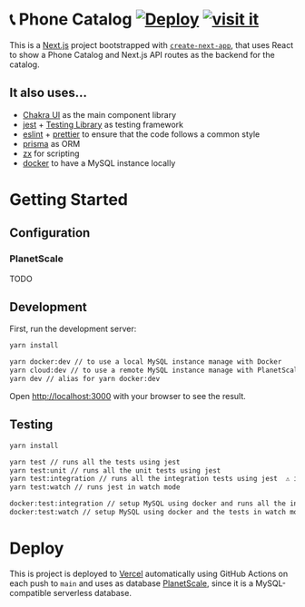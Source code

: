 # 📞 Phone Catalog [![Deploy](https://github.com/SantiMA10/phone-catalog/actions/workflows/deploy.yml/badge.svg)](https://github.com/SantiMA10/phone-catalog/actions/workflows/deploy.yml) [![visit it](https://img.shields.io/badge/visit-it-blue)](https://phone-catalog-ten.vercel.app/)

This is a [Next.js](https://nextjs.org/) project bootstrapped with [`create-next-app`](https://github.com/vercel/next.js/tree/canary/packages/create-next-app), that uses React to show a Phone Catalog and Next.js API routes as the backend for the catalog. 

## It also uses...

- [Chakra UI](https://chakra-ui.com/) as the main component library
- [jest](https://jestjs.io/) + [Testing Library](https://testing-library.com/) as testing framework
- [eslint](https://eslint.org/) + [prettier](https://prettier.io/) to ensure that the code follows a common style
- [prisma](https://www.prisma.io/) as ORM
- [zx](https://github.com/google/zx) for scripting
- [docker](https://www.docker.com/) to have a MySQL instance locally

# Getting Started

## Configuration

### PlanetScale

TODO

## Development

First, run the development server:

```bash
yarn install

yarn docker:dev // to use a local MySQL instance manage with Docker
yarn cloud:dev // to use a remote MySQL instance manage with PlanetScale
yarn dev // alias for yarn docker:dev
```

Open [http://localhost:3000](http://localhost:3000) with your browser to see the result.

## Testing

```bash
yarn install

yarn test // runs all the tests using jest
yarn test:unit // runs all the unit tests using jest
yarn test:integration // runs all the integration tests using jest  ⚠️ it requires a MySQL instance ⚠️
yarn test:watch // runs jest in watch mode

docker:test:integration // setup MySQL using docker and runs all the integration tests
docker:test:watch // setup MySQL using docker and the tests in watch mode
```

# Deploy

This is project is deployed to [Vercel](https://vercel.com/) automatically using GitHub Actions on each push to `main` and uses as database [PlanetScale](https://planetscale.com/), since it is a MySQL-compatible serverless database.
